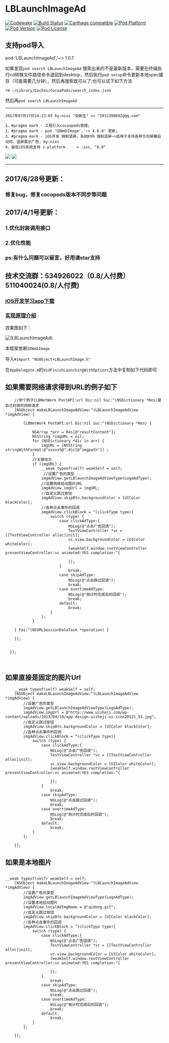# LBLaunchImageAd

[![Codewake](https://www.codewake.com/badges/ask_question.svg)](https://www.codewake.com/p/lblaunchimagead)
[![Build Status](http://img.shields.io/travis/AllLuckly/LBLaunchImageAd/master.svg?style=flat)](https://travis-ci.org/AllLuckly/LBLaunchImageAd)
[![Carthage compatible](https://img.shields.io/badge/Carthage-compatible-4BC51D.svg?style=flat)](https://github.com/AllLuckly/LBLaunchImageAd)
[![Pod Platform](http://img.shields.io/cocoapods/p/LBLaunchImageAd.svg?style=flat)](http://cocoadocs.org/docsets/LBLaunchImageAd/)
[![Pod Version](http://img.shields.io/cocoapods/v/LBLaunchImageAd.svg?style=flat)](http://cocoadocs.org/docsets/LBLaunchImageAd/)
[![Pod License](http://img.shields.io/cocoapods/l/LBLaunchImageAd.svg?style=flat)](https://www.apache.org/licenses/LICENSE-2.0.html)


## 支持pod导入

pod 'LBLaunchImageAd','~> 1.0.1'

如果发现`pod search LBLaunchImageAd` 搜索出来的不是最新版本，需要在终端执行cd转换文件路径命令退回到desktop，然后执行`pod setup`命令更新本地spec缓存（可能需要几分钟），然后再搜索就可以了;也可以试下如下方法

```
rm ~/Library/Caches/CocoaPods/search_index.json
```

然后再`pod search LBLaunchImageAd`

---

`2017年07月17日14:23:03 by:nixs "倪新生" => "1911398892@qq.com"`

```
1、#pragma mark - 工程引入cocoapods管理;
2、#pragma mark - pod 'SDWebImage','~> 4.0.0' 更新;
3、#pragma mark - iOS开发 强制竖屏。系统KVO 强制竖屏—>适用于支持各种方向屏幕启动时，竖屏展示广告; by:nixs
4、最低iOS系统支持 s.platform     = :ios, "8.0"

```
![](./QQ20170717-142110-HD.gif)
![](./166D7B31-0B02-402B-9F38-04C9424648F1.png)

---

## 2017/6/28号更新：
### 修复bug，修复cocopods版本不同步等问题


## 2017/4/1号更新：

### 1.优化封装调用接口
### 2.优化性能
### ps:有什么问题可以留言，好用请star支持

## 技术交流群：534926022（0.8/人付费） 511040024(0.8/人付费)

### [iOS开发学习app下载](https://itunes.apple.com/cn/app/it-blog-for-ios-developers/id1067787090?mt=8)

### [实现原理介绍](http://www.jianshu.com/p/10c35dfc0a4a)

效果图如下：

![(LBLaunchImageAd)](https://github.com/AllLuckly/LBLaunchImageAd/blob/master/Untitled.gif?raw=true)



本框架依赖`SDWebImage`

导入`#import "NSObject+LBLaunchImage.h"`

在`AppDelegate.m`的`didFinishLaunchingWithOptions`方法中复制如下代码即可

## 如果需要网络请求得到URL的例子如下

```
    //举个例子[LBNetWork PostAPI:url Dic:nil Suc:^(NSDictionary *Res)是自己封装的网络请求 
    [NSObject makeLBLaunchImageAdView:^(LBLaunchImageAdView *imgAdView) {
    
        [LBNetWork PostAPI:url Dic:nil Suc:^(NSDictionary *Res) {

            NSArray *arr = Res[@"resultContent"];
            NSString *imgURL = nil;
            for (NSDictionary *dic in arr) {
                imgURL = [NSString stringWithFormat:@"xxxxx%@",dic[@"imgpath"]] ;
            }
            //关键地方
            if (imgURL) {
                __weak typeof(self) weakSelf = self;
                 //设置广告的类型
                imgAdView.getLBlaunchImageAdViewType(LogoAdType);
                //设置网络启动图片URL
                imgAdView.imgUrl = imgURL;
                //自定义跳过按钮
                imgAdView.skipBtn.backgroundColor = [UIColor blackColor];
                //各种点击事件的回调
                imgAdView.clickBlock = ^(clickType type){
                    switch (type) {
                        case clickAdType:{
                            NSLog(@"点击广告回调");
                            TestViewController *vc = [[TestViewController alloc]init];
                            vc.view.backgroundColor = [UIColor whiteColor];
                            [weakSelf.window.rootViewController presentViewController:vc animated:YES completion:^{

                            }];
                        }
                            break;
                        case skipAdType:
                            NSLog(@"点击跳过回调");
                            break;
                        case overtimeAdType:
                            NSLog(@"倒计时完成后的回调");
                            break;
                        default:
                            break;
                    }
                };
            }

    } Fai:^(NSURLSessionDataTask *operation) {
        
    }];
       
       
  }];
       
    

```

## 如果直接是固定的图片Url

```
    __weak typeof(self) weakSelf = self;
    [NSObject makeLBLaunchImageAdView:^(LBLaunchImageAdView *imgAdView) {
        //设置广告的类型
        imgAdView.getLBlaunchImageAdViewType(LogoAdType);
        imgAdView.imgUrl = @"http://www.uisheji.com/wp-content/uploads/2013/04/19/app-design-uisheji-ui-icon20121_55.jpg";
        //自定义跳过按钮
        imgAdView.skipBtn.backgroundColor = [UIColor blackColor];
        //各种点击事件的回调
        imgAdView.clickBlock = ^(clickType type){
            switch (type) {
                case clickAdType:{
                    NSLog(@"点击广告回调");
                    TestViewController *vc = [[TestViewController alloc]init];
                    vc.view.backgroundColor = [UIColor whiteColor];
                    [weakSelf.window.rootViewController presentViewController:vc animated:YES completion:^{

                    }];
                }
                    break;
                case skipAdType:
                    NSLog(@"点击跳过回调");
                    break;
                case overtimeAdType:
                    NSLog(@"倒计时完成后的回调");
                    break;
                default:
                    break;
            }
        };
       
    }];

```

## 如果是本地图片


```

__weak typeof(self) weakSelf = self;
    [NSObject makeLBLaunchImageAdView:^(LBLaunchImageAdView *imgAdView) {
        //设置广告的类型
        imgAdView.getLBlaunchImageAdViewType(LogoAdType);
        //设置本地启动图片
        imgAdView.localAdImgName = @"qidong.gif";
        //自定义跳过按钮
        imgAdView.skipBtn.backgroundColor = [UIColor blackColor];
        //各种点击事件的回调
        imgAdView.clickBlock = ^(clickType type){
            switch (type) {
                case clickAdType:{
                    NSLog(@"点击广告回调");
                    TestViewController *vc = [[TestViewController alloc]init];
                    vc.view.backgroundColor = [UIColor whiteColor];
                    [weakSelf.window.rootViewController presentViewController:vc animated:YES completion:^{

                    }];
                }
                    break;
                case skipAdType:
                    NSLog(@"点击跳过回调");
                    break;
                case overtimeAdType:
                    NSLog(@"倒计时完成后的回调");
                    break;
                default:
                    break;
            }
        };
       
    }];

```

